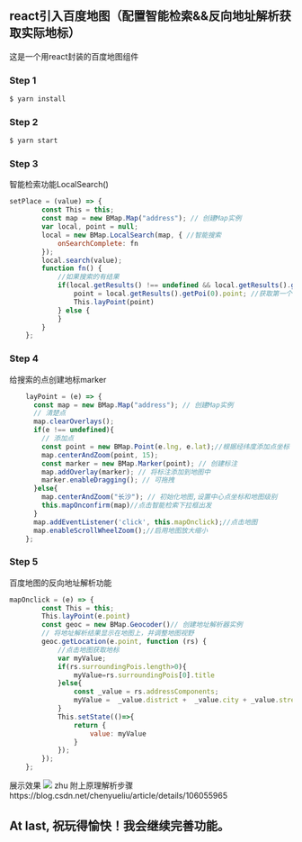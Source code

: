 ## react引入百度地图（配置智能检索&&反向地址解析获取实际地标）

这是一个用react封装的百度地图组件

### Step 1
```html
$ yarn install 
```
### Step 2
```html
$ yarn start
```
### Step 3
智能检索功能LocalSearch()
```javascript
setPlace = (value) => {
        const This = this;
        const map = new BMap.Map("address"); // 创建Map实例
        var local, point = null;
        local = new BMap.LocalSearch(map, { //智能搜索
            onSearchComplete: fn
        });
        local.search(value);
        function fn() {
            //如果搜索的有结果
            if(local.getResults() !== undefined && local.getResults().getPoi(0)) {
                point = local.getResults().getPoi(0).point; //获取第一个智能搜索的结果
                This.layPoint(point)
            } else {
            }
        }
    };
```
### Step 4
给搜索的点创建地标marker
```javascript
	layPoint = (e) => {
      const map = new BMap.Map("address"); // 创建Map实例
      // 清楚点
      map.clearOverlays();
      if(e !== undefined){
        // 添加点
        const point = new BMap.Point(e.lng, e.lat);//根据经纬度添加点坐标
        map.centerAndZoom(point, 15);
        const marker = new BMap.Marker(point); // 创建标注
        map.addOverlay(marker); // 将标注添加到地图中
        marker.enableDragging(); // 可拖拽
      }else{
        map.centerAndZoom("长沙"); // 初始化地图,设置中心点坐标和地图级别
        this.mapOnconfirm(map)//点击智能检索下拉框出发
      }
      map.addEventListener('click', this.mapOnclick);//点击地图
      map.enableScrollWheelZoom();//启用地图放大缩小
    };
```
### Step 5
百度地图的反向地址解析功能

```javascript
mapOnclick = (e) => {
        const This = this;
        This.layPoint(e.point)
        const geoc = new BMap.Geocoder()// 创建地址解析器实例
        // 将地址解析结果显示在地图上，并调整地图视野
        geoc.getLocation(e.point, function (rs) {
            //点击地图获取地标
            var myValue;
            if(rs.surroundingPois.length>0){
                myValue=rs.surroundingPois[0].title
            }else{
                const _value = rs.addressComponents;
                myValue =  _value.district +  _value.city + _value.street + _value.streetNumber
            }
            This.setState(()=>{
                return {
                    value: myValue
                }
            });
        }); 
    };
```
展示效果
![](https://img-blog.csdnimg.cn/20200512144932854.png?x-oss-process=image/watermark,type_ZmFuZ3poZW5naGVpdGk,shadow_10,text_aHR0cHM6Ly9ibG9nLmNzZG4ubmV0L2NoZW55dWVsaXU=,size_16,color_FFFFFF,t_70)
zhu
附上原理解析步骤https://blog.csdn.net/chenyueliu/article/details/106055965

## At last, 祝玩得愉快！我会继续完善功能。
